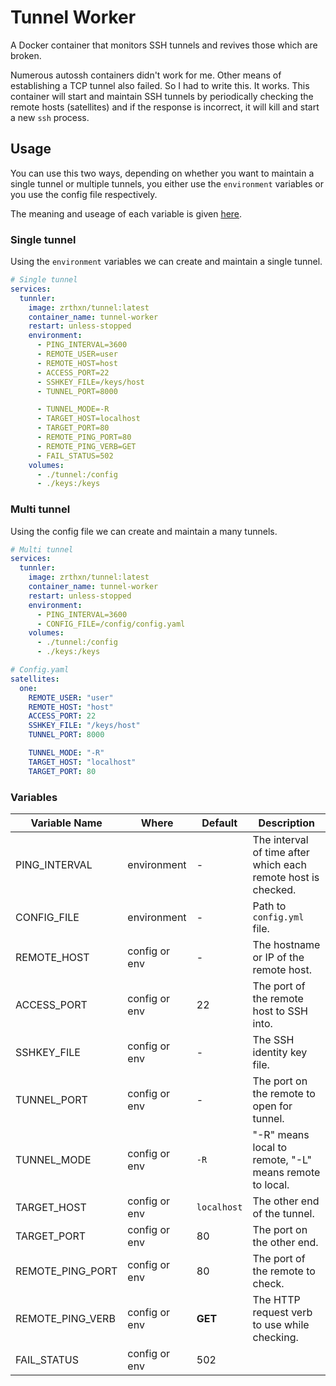 # Tunnel Worker
A Docker container that monitors SSH tunnels and revives those which are broken.

Numerous autossh containers didn't work for me. Other means of establishing a TCP tunnel
also failed. So I had to write this. It works.
This container will start and maintain SSH tunnels by periodically checking the remote 
hosts (satellites) and if the response is incorrect, it will kill and start a new `ssh` process.


## Usage
You can use this two ways, depending on whether you want to maintain a single tunnel
or multiple tunnels, you either use the `environment` variables or you use the config file respectively.

The meaning and useage of each variable is given [here](#Variables).

### Single tunnel
Using the `environment` variables we can create and maintain a single tunnel.
```yaml
# Single tunnel
services:
  tunnler:
    image: zrthxn/tunnel:latest
    container_name: tunnel-worker
    restart: unless-stopped
    environment:
      - PING_INTERVAL=3600
      - REMOTE_USER=user
      - REMOTE_HOST=host
      - ACCESS_PORT=22
      - SSHKEY_FILE=/keys/host
      - TUNNEL_PORT=8000

      - TUNNEL_MODE=-R
      - TARGET_HOST=localhost
      - TARGET_PORT=80
      - REMOTE_PING_PORT=80
      - REMOTE_PING_VERB=GET
      - FAIL_STATUS=502
    volumes:
      - ./tunnel:/config
      - ./keys:/keys
```

### Multi tunnel
Using the config file we can create and maintain a many tunnels.
```yaml
# Multi tunnel
services:
  tunnler:
    image: zrthxn/tunnel:latest
    container_name: tunnel-worker
    restart: unless-stopped
    environment:
      - PING_INTERVAL=3600
      - CONFIG_FILE=/config/config.yaml
    volumes:
      - ./tunnel:/config
      - ./keys:/keys
```
```yaml
# Config.yaml
satellites:
  one:
    REMOTE_USER: "user"
    REMOTE_HOST: "host"
    ACCESS_PORT: 22
    SSHKEY_FILE: "/keys/host"
    TUNNEL_PORT: 8000

    TUNNEL_MODE: "-R"
    TARGET_HOST: "localhost"
    TARGET_PORT: 80
```

### Variables

| Variable Name    | Where         | Default     | Description                                                  |
| ---------------- | ------------- | ----------- | ------------------------------------------------------------ |
| PING_INTERVAL    | environment   | -           | The interval of time after which each remote host is checked. |
| CONFIG_FILE      | environment   | -           | Path to `config.yml` file.                                   |
| REMOTE_HOST      | config or env | -           | The hostname or IP of the remote host.                       |
| ACCESS_PORT      | config or env | 22          | The port of the remote host to SSH into.                     |
| SSHKEY_FILE      | config or env | -           | The SSH identity key file.                                   |
| TUNNEL_PORT      | config or env | -           | The port on the remote to open for tunnel.                   |
| TUNNEL_MODE      | config or env | `-R`        | "-R" means local to remote, "-L" means remote to local.      |
| TARGET_HOST      | config or env | `localhost` | The other end of the tunnel.                                 |
| TARGET_PORT      | config or env | 80          | The port on the other end.                                   |
| REMOTE_PING_PORT | config or env | 80          | The port of the remote to check.                             |
| REMOTE_PING_VERB | config or env | **GET**     | The HTTP request verb to use while checking.                 |
| FAIL_STATUS      | config or env | 502         |                                                              |